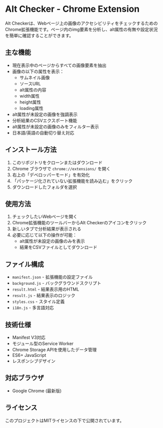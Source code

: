 # Alt Checker - Chrome Extension

Alt Checkerは、Webページ上の画像のアクセシビリティをチェックするためのChrome拡張機能です。ページ内のimg要素を分析し、alt属性の有無や設定状況を簡単に確認することができます。

## 主な機能

- 現在表示中のページからすべての画像要素を抽出
- 画像の以下の属性を表示：
  - サムネイル画像
  - ソースURL
  - alt属性の内容
  - width属性
  - height属性
  - loading属性
- alt属性が未設定の画像を強調表示
- 分析結果のCSVエクスポート機能
- alt属性が未設定の画像のみをフィルター表示
- 日本語/英語の自動切り替え対応

## インストール方法

1. このリポジトリをクローンまたはダウンロード
2. Chrome ブラウザで `chrome://extensions/` を開く
3. 右上の「デベロッパーモード」を有効化
4. 「パッケージ化されていない拡張機能を読み込む」をクリック
5. ダウンロードしたフォルダを選択

## 使用方法

1. チェックしたいWebページを開く
2. Chrome拡張機能のツールバーからAlt Checkerのアイコンをクリック
3. 新しいタブで分析結果が表示される
4. 必要に応じて以下の操作が可能：
   - alt属性が未設定の画像のみを表示
   - 結果をCSVファイルとしてダウンロード

## ファイル構成

- `manifest.json` - 拡張機能の設定ファイル
- `background.js` - バックグラウンドスクリプト
- `result.html` - 結果表示用のHTML
- `result.js` - 結果表示のロジック
- `styles.css` - スタイル定義
- `i18n.js` - 多言語対応

## 技術仕様

- Manifest V3対応
- モジュール型のService Worker
- Chrome Storage APIを使用したデータ管理
- ES6+ JavaScript
- レスポンシブデザイン

## 対応ブラウザ

- Google Chrome (最新版)

## ライセンス

このプロジェクトはMITライセンスの下で公開されています。